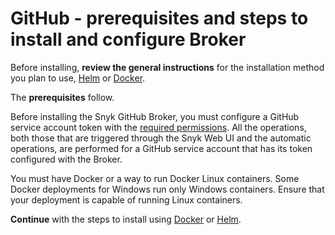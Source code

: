 # GitHub - prerequisites and steps to install and configure Broker

Before installing, **review the general instructions** for the installation method you plan to use, [Helm](../install-and-configure-broker-using-helm.md) or [Docker](../install-and-configure-broker-using-docker.md).

The **prerequisites** follow.

Before installing the Snyk GitHub Broker, you must configure a GitHub service account token with the [required permissions](../../../../../developer-tools/scms/user-permissions-and-access-scopes.md#github-and-github-enterprise-permissions-requirements). All the operations, both those that are triggered through the Snyk Web UI and the automatic operations, are performed for a GitHub service account that has its token configured with the Broker.

You must have Docker or a way to run Docker Linux containers. Some Docker deployments for Windows run only Windows containers. Ensure that your deployment is capable of running Linux containers.

**Continue** with the steps to install using [Docker](github-install-and-configure-using-docker.md) or [Helm](github-install-and-configure-using-helm.md).
